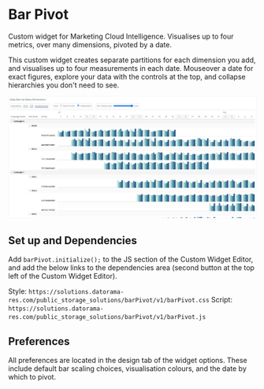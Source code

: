 # Bar Pivot
Custom widget for Marketing Cloud Intelligence. Visualises up to four metrics, over many dimensions, pivoted by a date.

This custom widget creates separate partitions for each dimension you add, and visualises up to four measurements in each date. Mouseover a date for exact figures, explore your data with the controls at the top, and collapse hierarchies you don't need to see.

![Preview image](image.png)

## Set up and Dependencies
Add `barPivot.initialize();` to the JS section of the Custom Widget Editor, and add the below links to the dependencies area (second button at the top left of the Custom Widget Editor).

Style: `https://solutions.datorama-res.com/public_storage_solutions/barPivot/v1/barPivot.css`
Script: `https://solutions.datorama-res.com/public_storage_solutions/barPivot/v1/barPivot.js`

## Preferences
All preferences are located in the design tab of the widget options. These include default bar scaling choices, visualisation colours, and the date by which to pivot.